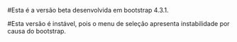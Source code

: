 #Esta é a versão beta desenvolvida em bootstrap 4.3.1.

#Esta versão é instável, pois o menu de seleção apresenta instabilidade por causa do bootstrap.

